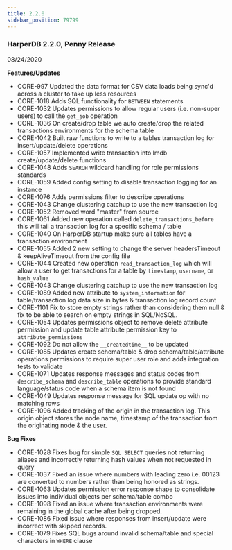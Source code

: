 ```yaml
---
title: 2.2.0
sidebar_position: 79799
---
```


### HarperDB 2.2.0, Penny Release

08/24/2020

**Features/Updates**

- CORE-997 Updated the data format for CSV data loads being sync'd across a cluster to take up less resources
- CORE-1018 Adds SQL functionality for `BETWEEN` statements
- CORE-1032 Updates permissions to allow regular users (i.e. non-super users) to call the `get_job` operation
- CORE-1036 On create/drop table we auto create/drop the related transactions environments for the schema.table
- CORE-1042 Built raw functions to write to a tables transaction log for insert/update/delete operations
- CORE-1057 Implemented write transaction into lmdb create/update/delete functions
- CORE-1048 Adds `SEARCH` wildcard handling for role permissions standards
- CORE-1059 Added config setting to disable transaction logging for an instance
- CORE-1076 Adds permissions filter to describe operations
- CORE-1043 Change clustering catchup to use the new transaction log
- CORE-1052 Removed word "master" from source
- CORE-1061 Added new operation called `delete_transactions_before` this will tail a transaction log for a specific schema / table
- CORE-1040 On HarperDB startup make sure all tables have a transaction environment
- CORE-1055 Added 2 new setting to change the server headersTimeout & keepAliveTimeout from the config file
- CORE-1044 Created new operation `read_transaction_log` which will allow a user to get transactions for a table by `timestamp`, `username`, or `hash_value`
- CORE-1043 Change clustering catchup to use the new transaction log
- CORE-1089 Added new attribute to `system_information` for table/transaction log data size in bytes & transaction log record count
- CORE-1101 Fix to store empty strings rather than considering them null & fix to be able to search on empty strings in SQL/NoSQL.
- CORE-1054 Updates permissions object to remove delete attribute permission and update table attribute permission key to `attribute_permissions`
- CORE-1092 Do not allow the `__createdtime__` to be updated
- CORE-1085 Updates create schema/table & drop schema/table/attribute operations permissions to require super user role and adds integration tests to validate
- CORE-1071 Updates response messages and status codes from `describe_schema` and `describe_table` operations to provide standard language/status code when a schema item is not found
- CORE-1049 Updates response message for SQL update op with no matching rows
- CORE-1096 Added tracking of the origin in the transaction log. This origin object stores the node name, timestamp of the transaction from the originating node & the user.

**Bug Fixes**

- CORE-1028 Fixes bug for simple `SQL SELECT` queries not returning aliases and incorrectly returning hash values when not requested in query
- CORE-1037 Fixed an issue where numbers with leading zero i.e. 00123 are converted to numbers rather than being honored as strings.
- CORE-1063 Updates permission error response shape to consolidate issues into individual objects per schema/table combo
- CORE-1098 Fixed an issue where transaction environments were remaining in the global cache after being dropped.
- CORE-1086 Fixed issue where responses from insert/update were incorrect with skipped records.
- CORE-1079 Fixes SQL bugs around invalid schema/table and special characters in `WHERE` clause
